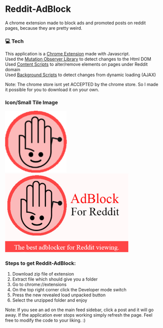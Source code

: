 # Reddit-AdBlock

A chrome extension made to block ads and promoted posts on reddit pages, because they are pretty weird. 

### 💻  Tech 
This application is a [Chrome Extension](https://chrome.google.com/webstore/category/extensions?hl=en) made with Javascript. <br/>
Used the [Mutation Observer Library](https://developer.android.com/training/volley) to detect changes to the Html DOM <br/>
Used [Content Scripts](https://developer.chrome.com/extensions/content_scripts) to alter/remove elements on pages under Reddit domain  <br/>
Used [Background Scripts](https://developer.chrome.com/extensions/background_pages) to detect changes from dynamic loading (AJAX) <br/>


Note: The chrome store isnt yet ACCEPTED by the chrome store.
So I made it possible for you to download it on your own.

### Icon/Small Tile Image
<p float="left">
 <img src="https://github.com/FahadAdnan/Reddit-Adblock/blob/master/Images/start128.png" width="200" />
 <img src="https://github.com/FahadAdnan/Reddit-Adblock/blob/master/SmallPromoTile.jpg" width="400"/>
</p>


### Steps to get Reddit-AdBlock:

1) Download zip file of extension
2) Extract file which should give you a folder
3) Go to chrome://extensions
4) On the top right corner click the Developer mode switch
5) Press the new revealed load unpacked button
6) Select the unzipped folder and enjoy

Note: If you see an ad on the main feed sidebar, click a post and it will go away. 
If the application ever stops working simply refresh the page. 
Feel free to modify the code to your liking. :)









